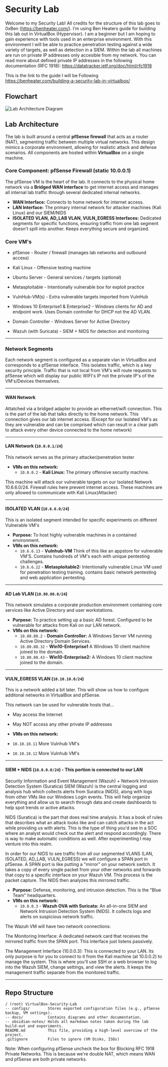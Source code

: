 # Security Lab
Welcome to my Security Lab! All credits for the structure of this lab goes to 0xBen (https://benheater.com/). I'm using Ben Heaters guide for building this lab out in VirtualBox (Hypervisor). I am a beginner but I am hoping to gain experience with tools used in an enterprise environment. With this environment I will be able to practice penetration testing against a wide variety of targets, as well as detection in a SIEM. Within the lab all machines are run on private IP addresses only accesible from my network. You can read more about defined private IP addresses in the following documentation (RFC 1918): https://datatracker.ietf.org/doc/html/rfc1918

This is the link to the guide I will be Following https://benheater.com/building-a-security-lab-in-virtualbox/

## Flowchart
![Lab Architecture Diagram](./docs/FlowChart.png)

##  Lab Architecture 

The lab is built around a central **pfSense firewall** that acts as a router (NAT), segmenting traffic between multiple virtual networks. This design mimics a corporate environment, allowing for realistic attack and defense scenarios. All components are hosted within **VirtualBox** on a single machine.


### Core Component: pfSense Firewall (static 10.0.0.1)

The pfSense VM is the heart of the lab. It connects to the physical home network via a **Bridged WAN interface** to get internet access and manages all internal lab traffic through several dedicated internal networks.

* **WAN Interface:** Connects to home network for internet access.
* **LAN Interface:** The primary internal network for attacker machines (Kali Linux) and our SIEM/NIDS
* **ISOLATED VLAN, AD_LAB VLAN, VULN_EGRESS Interfaces:** Dedicated segments for specific functions, ensuring traffic from one lab segment doesn't spill into another. Keeps everything secure and organized. 

### Core VM's
* pfSense - Router / firewall (manages lab networks and outbound access)

* Kali Linux - Offensive testing machine

* Ubuntu Server - General services / targets (optional)

* Metasploitable - Intentionally vulnerable box for exploit practice

* VulnHub-VM(s) - Extra vulnerable targets imported from VulnHub

* Windows 10 Enterprise1 & Enterprise2 - Windows clients for AD and endpoint work. Uses Domain controller for DHCP not the AD VLAN. 

* Domain Controller - Windows Server for Active Directory

* Wazuh (with Suricata) - SIEM + NIDS for detection and monitoring

---

### Network Segments 

Each network segment is configured as a separate vlan in VirtualBox and corresponds to a pfSense interface. This isolates traffic, which is a key security principle. Traffic that is not local from VM's will route requests to pfSense which will display our public WIFI's IP not the private IP's of the VM's/Devices themselves.

---

#### WAN Network

Attatched via a bridged adapter to provide an ethernet/wifi connection. This is the part of the lab that talks directly to the home network. This connection gives our lab internet access. (Except for our Isolated VM's as they are vulnerable and can be comprised which can result in a clear path to attack every other device connected to the home network)

---

####  LAN Network (`10.0.0.1/24`)
This network serves as the primary attacker/penetration tester
* **VMs on this network:**
    * `10.0.0.2` - **Kali Linux:** The primary offensive security machine.
 
This machine will attack our vulnerable targets on our Isolated Network 10.6.6.0/24. Firewall rules here prevent internet access. These machines are only allowed to communicate with Kali Linux(Attacker)

---

####  ISOLATED VLAN (`10.6.6.0/24`)
This is an isolated segment intended for specific experiments on different Vulnerable VM's
* **Purpose:** To host highly vulnerable machines in a contained environment.
* **VMs on this network:**
    * `10.6.6.13` - **Vulnhub-VM**  Think of this like an appstore for vulnerable VM'S. Contains hundreds of VM's each with unique pentesting challenges.
    * `10.6.6.22` - **Metasploitable2:** Intentionally vulnerable Linux VM used for penetration testing training. contains basic network pentesting and web application pentesting.

---

####  AD Lab VLAN (`10.80.80.0/24`)
This network simulates a corporate production environment containing core services like Active Directory and user workstations.

* **Purpose:** To practice setting up a basic AD forest. Configured to be vulnerable for attacks from Kali on our LAN network. 
* **VMs on this network:**
    * `10.80.80.2` - **Domain Controller:** A Windows Server VM running Active Directory Domain Services.
    * `10.80.80.32` - **Win10-Enterprise1** A Windows 10 client machine joined to the domain. 
    * `10.80.80.43` - **Win10-Enterprise2:** A Windows 10 client machine joined to the domain.

---
####  VULN_EGRESS VLAN (`10.10.10.0/24`)

This is a network added a bit later. This will show us how to configure additonal networks in VirtualBox and pfSense.

This network can be used for vulnerable hosts that...
* May access the Internet
* May NOT access any other private IP addresses

* **VMs on this network:**
* `10.10.10.11` More Vulnhub VM's
* `10.10.10.12` More Vulnhub VM's

---

####  SIEM + NIDS (`10.0.0.0/24`) - This portion is connected to our LAN 
Security Information and Event Management (Wazuh) + Network Intrusion Detection System (Suratica)
SIEM (Wazuh) is the central logging and analysis hub which collects alerts from Suratica (NIDS), along with logs from other VMs like our Windows Login events. This will help organize everything and allow us to search through data and create dashboards to help spot trends or active attacks. 

NIDS (Suratica) is the part that does real time analysis. It has a book of rules that describes what an attack looks like and can catch attacks in the act while providing us with alerts. This is the type of thing you'd see in a SOC where an analyst would check out the alert and respond accordingly. There is way to make automatic conditions as well. After experimenting I may venture into this realm. 

In order for our NIDS to see traffic from all our segmented VLANS (LAN, ISOLATED, AD_LAB, VULN_EGRESS) we will configure a SPAN port in pfSense. A SPAN port is like putting a "mirror" on your network switch. It takes a copy of every single packet from your other networks and forwards that copy to a specific interface on your Wazuh VM. This process is the packet capture. The NIDS then analyzes this mirrored traffic.

* **Purpose:** Defense, monitoring, and intrusion detection. This is the "Blue Team" headquarters.
* **VMs on this network:**
    * `10.0.0.3` - **Wazuh OVA with Suricata:** An all-in-one SIEM and Network Intrusion Detection System (NIDS). It collects logs and alerts on suspicious network traffic.
 
The Wazuh VM will have two network connections:

The Monitoring Interface: A dedicated network card that receives the mirrored traffic from the SPAN port. This interface just listens passively.

The Management Interface (10.0.0.3): This is connected to your LAN. Its only purpose is for you to connect to it from the Kali machine (at 10.0.0.2) to manage the system. This is where you'll use SSH or a web browser to log into the Wazuh SIEM, change settings, and view the alerts. It keeps the management traffic separate from the monitored traffic.

--- 

## Repo Structure 

```
/ (root) VirtualBox-Security-Lab
-- configs/        Stores exported configuration files (e.g., pfSense backup, VM settings).
-- docs/           Contains diagrams and other documentation. 
-- obsidian-notes/ Holds all markdown notes taken during the lab build-out and experiments.
README.md          This file, providing a high-level overview of the project.
.gitignore         Files to ignore (VM Disks, ISOs)
```
Note: When configuring pfSense uncheck the box for Blocking RFC 1918 Private Networks. This is because we're double NAT, which means WAN and pfSense are both private networks.
